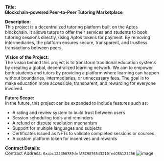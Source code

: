 
**Title:  
Blockchain-powered Peer-to-Peer Tutoring Marketplace**

**Description:**  
This project is a decentralized tutoring platform built on the Aptos blockchain. It allows tutors to offer their services and students to book tutoring sessions directly, using Aptos tokens for payment. By removing intermediaries, the platform ensures secure, transparent, and trustless transactions between peers.

**Vision of the Project:**  
The vision behind this project is to transform traditional education systems by creating a global, decentralized learning network. We aim to empower both students and tutors by providing a platform where learning can happen without boundaries, intermediaries, or unnecessary fees. The goal is to make education more accessible, transparent, and rewarding for everyone involved.

**Future Scope:**  
In the future, this project can be expanded to include features such as:
- A rating and review system to build trust between users  
- Session scheduling tools and reminders  
- A refund or dispute resolution mechanism  
- Support for multiple languages and subjects  
- Certificates issued as NFTs to validate completed sessions or courses  
- A custom platform token for incentives and rewards  

**Contract Details:**  
Contract Address: `0xabc123456789defABC9876543210fedCBA123456`
![image](https://github.com/user-attachments/assets/9994e369-9e7b-4203-b001-6736e8f9fc4d)

